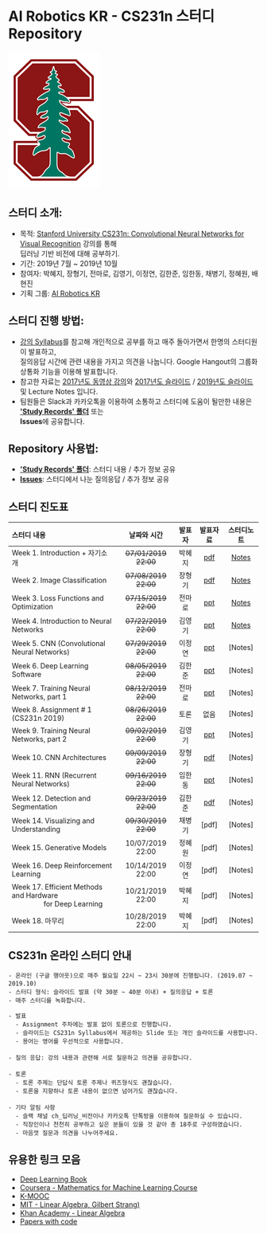 # AI Robotics KR - CS231n 스터디 Repository

![image_link](https://github.com/ai-robotics-kr/cs231n_study/blob/master/images/stanford_logo.png?raw=true)

## 스터디 소개:
- 목적: [Stanford University CS231n: Convolutional Neural Networks for Visual Recognition](http://cs231n.stanford.edu/) 강의를 통해 <br/>딥러닝 기반 비전에 대해 공부하기.
- 기간: 2019년 7월 ~ 2019년 10월
- 참여자: 박혜지, 장형기, 전마로, 김영기, 이정연, 김한준, 임한동, 채병기, 정혜원, 배현진
- 기획 그룹: [AI Robotics KR](https://www.facebook.com/groups/airoboticskr/)

## 스터디 진행 방법:
- [강의 Syllabus](http://cs231n.stanford.edu/syllabus.html)를 참고해 개인적으로 공부를 하고 매주 돌아가면서 한명의 스터디원이 발표하고, 
<br/>질의응답 시간에 관련 내용을 가지고 의견을 나눕니다. Google Hangout의 그룹화상통화 기능을 이용해 발표합니다.
- 참고한 자료는 [2017년도 동영상 강의](https://www.youtube.com/playlist?list=PL3FW7Lu3i5JvHM8ljYj-zLfQRF3EO8sYv)와 [2017년도 슬라이드](http://cs231n.stanford.edu/slides/2017/) / [2019년도 슬라이드](http://cs231n.stanford.edu/slides/2019/) 및 Lecture Notes 입니다.
- 팀원들은 Slack과 카카오톡을 이용하여 소통하고 스터디에 도움이 될만한 내용은 **['Study Records' 폴더](https://github.com/ai-robotics-kr/cs231n_study/tree/master/study_records)** 또는 <br/>**Issues**에 공유합니다.

## Repository 사용법:
- **['Study Records' 폴더](https://github.com/ai-robotics-kr/cs231n_study/tree/master/study_records)**: 스터디 내용 / 추가 정보 공유
- **[Issues](https://github.com/ai-robotics-kr/CS231n_study/issues)**: 스터디에서 나눈 질의응답 / 추가 정보 공유

## 스터디 진도표
|  스터디 내용  | 날짜와 시간 | 발표자 | 발표자료 | 스터디노트 |
|:------------------------|:---------------------:|:---------------------:|:-----------------:|:--------------------:|
| Week 1. Introduction + 자기소개 | ~~07/01/2019 22:00~~ | 박혜지 | [pdf](https://github.com/ai-robotics-kr/CS231n_study/blob/master/study_records/%EB%B0%9C%ED%91%9C%EC%9E%90%EB%A3%8C/cs231n_2017_lecture1.pdf) | [Notes](https://github.com/ai-robotics-kr/CS231n_study/blob/master/study_records/Lecture1%20정리.md) |
| Week 2. Image Classification | ~~07/08/2019 22:00~~ | 장형기 |[pdf](https://github.com/ai-robotics-kr/CS231n_study/blob/master/study_records/%EB%B0%9C%ED%91%9C%EC%9E%90%EB%A3%8C/cs231n_2017_lecture2.pdf) | [Notes](https://github.com/ai-robotics-kr/CS231n_study/blob/master/study_records/Lecture2%20%EC%A0%95%EB%A6%AC.md) |
| Week 3. Loss Functions and Optimization |  ~~07/15/2019 22:00~~  | 전마로 |[ppt](https://github.com/ai-robotics-kr/CS231n_study/blob/master/study_records/%EB%B0%9C%ED%91%9C%EC%9E%90%EB%A3%8C/cs231n_2017_lecture3.pptx) | [Notes](https://github.com/ai-robotics-kr/CS231n_study/blob/master/study_records/Lecture3%20%EC%A0%95%EB%A6%AC.md) |
| Week 4. Introduction to Neural Networks |  ~~07/22/2019 22:00~~  | 김영기 |[ppt](https://github.com/ai-robotics-kr/CS231n_study/blob/master/study_records/%EB%B0%9C%ED%91%9C%EC%9E%90%EB%A3%8C/cs231n_2017_lecture4.pptx) | [Notes](https://github.com/ai-robotics-kr/CS231n_study/blob/master/study_records/Lecture4%20%EC%A0%95%EB%A6%AC.md) |
| Week 5. CNN (Convolutional Neural Networks) | ~~07/29/2019 22:00~~ | 이정연 |[ppt](https://github.com/ai-robotics-kr/CS231n_study/blob/master/study_records/%EB%B0%9C%ED%91%9C%EC%9E%90%EB%A3%8C/cs231n_2019_lecture05.pptx) | [Notes] |
| Week 6. Deep Learning Software | ~~08/05/2019 22:00~~ | 김한준 |[ppt](https://github.com/ai-robotics-kr/CS231n_study/blob/master/study_records/%EB%B0%9C%ED%91%9C%EC%9E%90%EB%A3%8C/cs231n_2017_lecture5.pptx) | [Notes] |
| Week 7. Training Neural Networks, part 1 | ~~08/12/2019 22:00~~ | 전마로 |[ppt](https://github.com/ai-robotics-kr/CS231n_study/blob/master/study_records/%EB%B0%9C%ED%91%9C%EC%9E%90%EB%A3%8C/cs231n_2017_lecture6.pptx) | [Notes] |
| Week 8. Assignment # 1 (CS231n 2019) | ~~08/26/2019 22:00~~ | 토론 | 없음 | [Notes] |
| Week 9. Training Neural Networks, part 2 | ~~09/02/2019 22:00~~ | 김영기 |[ppt](https://github.com/ai-robotics-kr/CS231n_study/blob/master/study_records/%EB%B0%9C%ED%91%9C%EC%9E%90%EB%A3%8C/cs231n_2017_lecture7.pptx) | [Notes] |
| Week 10. CNN Architectures | ~~09/09/2019 22:00~~ |	장형기 |[pdf](https://github.com/ai-robotics-kr/CS231n_study/blob/master/study_records/%EB%B0%9C%ED%91%9C%EC%9E%90%EB%A3%8C/cs231n_2019_lecture09.pdf) | [Notes] |
| Week 11. RNN (Recurrent Neural Networks) | ~~09/16/2019 22:00~~ | 임한동 |[ppt](https://github.com/ai-robotics-kr/CS231n_study/blob/master/study_records/%EB%B0%9C%ED%91%9C%EC%9E%90%EB%A3%8C/cs231n_2019_lecture10.pptx) | [Notes] |
| Week 12. Detection and Segmentation |	~~09/23/2019 22:00~~ | 김한준 |[pdf](https://github.com/ai-robotics-kr/CS231n_study/blob/master/study_records/%EB%B0%9C%ED%91%9C%EC%9E%90%EB%A3%8C/cs231n_2017_lecture11.pdf) | [Notes] |
| Week 14. Visualizing and Understanding | ~~09/30/2019 22:00~~ | 채병기 |[pdf] | [Notes] |
| Week 15. Generative Models | 10/07/2019 22:00 | 정혜원 |[pdf] | [Notes] |
| Week 16. Deep Reinforcement Learning | 10/14/2019 22:00 | 이정연 |[pdf] | [Notes] |
| Week 17. Efficient Methods and Hardware <br/>&nbsp;&nbsp;&nbsp;&nbsp;&nbsp;&nbsp;&nbsp;&nbsp;&nbsp;&nbsp;&nbsp;&nbsp;&nbsp;&nbsp;&nbsp;&nbsp;&nbsp;for Deep Learning| 10/21/2019 22:00 | 박혜지 |[pdf] | [Notes] |
| Week 18. 마무리 | 10/28/2019 22:00 | 박혜지 |[pdf] | [Notes] |

## CS231n 온라인 스터디 안내
```
- 온라인 (구글 행아웃)으로 매주 월요일 22시 ~ 23시 30분에 진행됩니다. (2019.07 ~ 2019.10)
- 스터디 형식: 슬라이드 발표 (약 30분 ~ 40분 이내) + 질의응답 + 토론 
- 매주 스터디를 녹화합니다.
```
```
- 발표
  - Assignment 주차에는 발표 없이 토론으로 진행합니다.
  - 슬라이드는 CS231n Syllabus에서 제공하는 Slide 또는 개인 슬라이드를 사용합니다.
  - 용어는 영어를 우선적으로 사용합니다.

- 질의 응답: 강의 내용과 관련해 서로 질문하고 의견을 공유합니다.

- 토론
  - 토론 주제는 단답식 토론 주제나 퀴즈형식도 괜찮습니다.
  - 토론을 지향하나 토론 내용이 없으면 넘어가도 괜찮습니다.

- 기타 알림 사항
  - 슬랙 채널 ch_딥러닝_비전이나 카카오톡 단톡방을 이용하여 질문하실 수 있습니다.
  - 직장인이나 천천히 공부하고 싶은 분들이 있을 것 같아 총 18주로 구성하였습니다.
  - 마음껏 질문과 의견을 나누어주세요.
```
## 유용한 링크 모음
- [Deep Learning Book](http://www.deeplearningbook.org/)
- [Coursera - Mathematics for Machine Learning Course](https://www.coursera.org/specializations/mathematics-machine-learning)
- [K-MOOC](http://www.kmooc.kr/)
- [MIT - Linear Algebra, Gilbert Strang)](https://www.youtube.com/watch?v=ZK3O402wf1c&list=PLE7DDD91010BC51F8)
- [Khan Academy - Linear Algebra](https://www.khanacademy.org/math/linear-algebra)
- [Papers with code](https://paperswithcode.com/)
